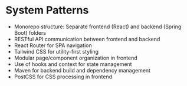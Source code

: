 # System Patterns

- Monorepo structure: Separate frontend (React) and backend (Spring Boot) folders
- RESTful API communication between frontend and backend
- React Router for SPA navigation
- Tailwind CSS for utility-first styling
- Modular page/component organization in frontend
- Use of hooks and context for state management
- Maven for backend build and dependency management
- PostCSS for CSS processing in frontend
